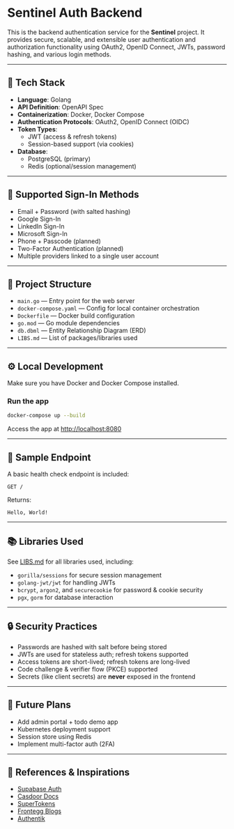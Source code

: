 # Sentinel Auth Backend

This is the backend authentication service for the **Sentinel** project. It provides secure, scalable, and extensible user authentication and authorization functionality using OAuth2, OpenID Connect, JWTs, password hashing, and various login methods.

---

## 💪 Tech Stack

- **Language**: Golang
- **API Definition**: OpenAPI Spec
- **Containerization**: Docker, Docker Compose
- **Authentication Protocols**: OAuth2, OpenID Connect (OIDC)
- **Token Types**:
  - JWT (access & refresh tokens)
  - Session-based support (via cookies)
- **Database**:
  - PostgreSQL (primary)
  - Redis (optional/session management)

---

## 🔐 Supported Sign-In Methods

- Email + Password (with salted hashing)
- Google Sign-In
- LinkedIn Sign-In
- Microsoft Sign-In
- Phone + Passcode (planned)
- Two-Factor Authentication (planned)
- Multiple providers linked to a single user account

---

## 📂 Project Structure

- `main.go` — Entry point for the web server
- `docker-compose.yaml` — Config for local container orchestration
- `Dockerfile` — Docker build configuration
- `go.mod` — Go module dependencies
- `db.dbml` — Entity Relationship Diagram (ERD)
- `LIBS.md` — List of packages/libraries used

---

## ⚙️ Local Development

Make sure you have Docker and Docker Compose installed.

### Run the app

```bash
docker-compose up --build
```

Access the app at [http://localhost:8080](http://localhost:8080)

---

## 🧪 Sample Endpoint

A basic health check endpoint is included:

```http
GET /
```

Returns:

```
Hello, World!
```

---

## 📚 Libraries Used

See [LIBS.md](./LIBS.md) for all libraries used, including:

- `gorilla/sessions` for secure session management
- `golang-jwt/jwt` for handling JWTs
- `bcrypt`, `argon2`, and `securecookie` for password & cookie security
- `pgx`, `gorm` for database interaction

---

## 🔒 Security Practices

- Passwords are hashed with salt before being stored
- JWTs are used for stateless auth; refresh tokens supported
- Access tokens are short-lived; refresh tokens are long-lived
- Code challenge & verifier flow (PKCE) supported
- Secrets (like client secrets) are **never** exposed in the frontend

---

## 🧠 Future Plans

- Add admin portal + todo demo app
- Kubernetes deployment support
- Session store using Redis
- Implement multi-factor auth (2FA)

---

## 📌 References & Inspirations

- [Supabase Auth](https://supabase.com/docs/guides/auth/architecture)
- [Casdoor Docs](https://casdoor.org/docs/)
- [SuperTokens](https://supertokens.com/)
- [Frontegg Blogs](https://frontegg.com/blog/)
- [Authentik](https://docs.goauthentik.io/)

